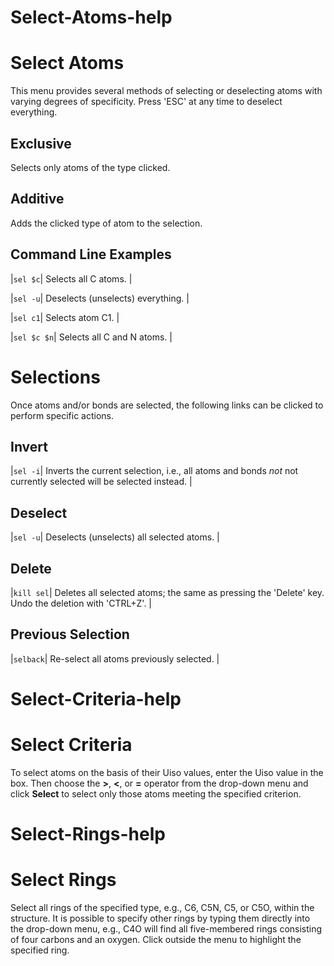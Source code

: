# Select-Atoms-help

# Select Atoms
This menu provides several methods of selecting or deselecting atoms with varying degrees of specificity. Press '<c>ESC</c>' at any time to deselect everything.

## Exclusive
Selects only atoms of the type clicked.

## Additive
Adds the clicked type of atom to the selection.

## Command Line Examples

|`sel $c`| Selects all C atoms. |

|`sel -u`| Deselects (unselects) everything. |

|`sel c1`| Selects atom C1. |

|`sel $c $n`| Selects all C and N atoms. |


# Selections
Once atoms and/or bonds are selected, the following links can be clicked to perform specific actions.

## Invert
|`sel -i`| Inverts the current selection, i.e., all atoms and bonds *not* not currently selected will be selected instead. |

## Deselect

|`sel -u`| Deselects (unselects) all selected atoms. |

## Delete

|`kill sel`| Deletes all selected atoms; the same as pressing the '<c>Delete</c>' key. Undo the deletion with '<c>CTRL+Z</c>'. |

## Previous Selection

|`selback`| Re-select all atoms previously selected. |

# Select-Criteria-help

# Select Criteria
To select atoms on the basis of their Uiso values, enter the Uiso value in the box. Then choose the **>**, **<**, or **=** operator from the drop-down menu and click **Select** to select only those atoms meeting the specified criterion.

# Select-Rings-help

# Select Rings
Select all rings of the specified type, e.g., C6, C5N, C5, or C5O, within the structure. It is possible to specify other rings by typing them directly into the drop-down menu, e.g., C4O will find all five-membered rings consisting of four carbons and an oxygen. Click outside the menu to highlight the specified ring.

